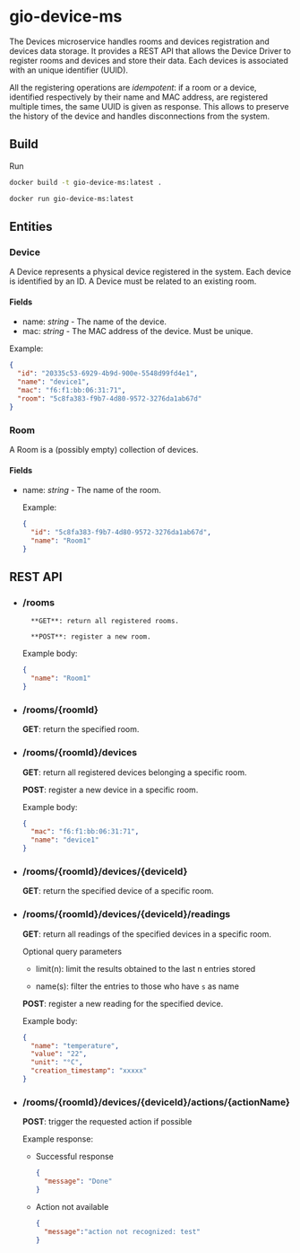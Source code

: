 # gio-device-ms

The Devices microservice handles rooms and devices registration and devices data storage.
It provides a REST API that allows the Device Driver to register rooms and devices and store their data.
Each devices is associated with an unique identifier (UUID).

All the registering operations are *idempotent*: if a room or a device, identified respectively by their name and MAC address, are registered multiple times, the same UUID is given as response. This allows to preserve the history of the device and handles disconnections from the system.

## Build

Run

```bash
docker build -t gio-device-ms:latest .

docker run gio-device-ms:latest
```

## Entities

### Device

A Device represents a physical device registered in the system. Each device is identified by an ID.
A Device must be related to an existing room.

#### Fields

- name: *string* - The name of the device.
- mac: *string* -  The MAC address of the device. Must be unique.

Example:

```json
{
  "id": "20335c53-6929-4b9d-900e-5548d99fd4e1",
  "name": "device1",
  "mac": "f6:f1:bb:06:31:71",
  "room": "5c8fa383-f9b7-4d80-9572-3276da1ab67d"
}
```

### Room

A Room is a (possibly empty) collection of devices.

#### Fields

- name: *string* - The name of the room.

    Example:
    
    ```json
    {
      "id": "5c8fa383-f9b7-4d80-9572-3276da1ab67d",
      "name": "Room1"
    }
    ```

## REST API

- ### /rooms
    
        **GET**: return all registered rooms.
    
        **POST**: register a new room.
    
    Example body:
    ```json
    {
      "name": "Room1"
    }
    ```

- ### /rooms/{roomId}

    **GET**: return the specified room.
    
- ### /rooms/{roomId}/devices

    **GET**: return all registered devices belonging a specific room.

    **POST**: register a new device in a specific room.
    
    Example body:
    ```json
    {
      "mac": "f6:f1:bb:06:31:71",
      "name": "device1"
    }
    ```

- ### /rooms/{roomId}/devices/{deviceId}

    **GET**: return the specified device of a specific room.

- ### /rooms/{roomId}/devices/{deviceId}/readings

    **GET**: return all readings of the specified devices in a specific room.
    
    Optional query parameters
    
    - limit(n): limit the results obtained to the last n entries stored
    
    - name(s): filter the entries to those who have `s` as name
    
    **POST**: register a new reading for the specified device.
    
    Example body:
    ```json
    {
      "name": "temperature",
      "value": "22",
      "unit": "°C",
      "creation_timestamp": "xxxxx"
    }
    ```

- ### /rooms/{roomId}/devices/{deviceId}/actions/{actionName}

    **POST**: trigger the requested action if possible
    
    Example response:
    
    - Successful response
      ```json
      {
        "message": "Done"
      }
      ```
    - Action not available
      ```json
      {
        "message":"action not recognized: test"
      }
      ```
